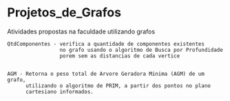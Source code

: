 # Projetos_de_Grafos
Atividades propostas na faculdade utilizando grafos
  
    QtdComponentes - verifica a quantidade de componentes existentes
                     no grafo usando o algoritmo de Busca por Profundidade
                     porem sem as distancias de cada vertice


    AGM - Retorna o peso total de Arvore Geradora Minima (AGM) de um grafo,
          utilizando o algoritmo de PRIM, a partir dos pontos no plano 
          cartesiano informados.
